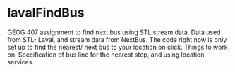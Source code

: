 # lavalFindBus
GEOG 407 assignment to find next bus using STL stream data. Data used from STL- Laval, and stream data from NextBus. The code right now is only set up to find the nearest/ next bus to your location on click. Things to work on: Specification of bus line for the nearest stop, and using location services. 

